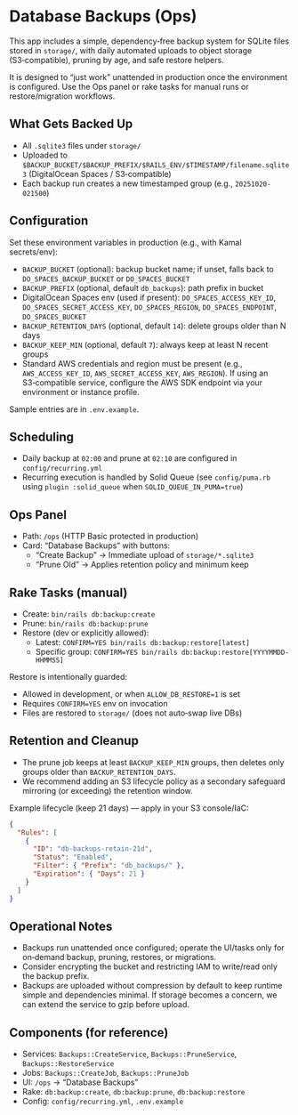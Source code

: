 # Database Backups (Ops)

This app includes a simple, dependency‑free backup system for SQLite files stored in `storage/`,
with daily automated uploads to object storage (S3‑compatible), pruning by age, and safe restore
helpers.

It is designed to “just work” unattended in production once the environment is configured. Use the
Ops panel or rake tasks for manual runs or restore/migration workflows.

## What Gets Backed Up

- All `.sqlite3` files under `storage/`
- Uploaded to `$BACKUP_BUCKET/$BACKUP_PREFIX/$RAILS_ENV/$TIMESTAMP/filename.sqlite3` (DigitalOcean
  Spaces / S3‑compatible)
- Each backup run creates a new timestamped group (e.g., `20251020-021500`)

## Configuration

Set these environment variables in production (e.g., with Kamal secrets/env):

- `BACKUP_BUCKET` (optional): backup bucket name; if unset, falls back to `DO_SPACES_BACKUP_BUCKET`
  or `DO_SPACES_BUCKET`
- `BACKUP_PREFIX` (optional, default `db_backups`): path prefix in bucket
- DigitalOcean Spaces env (used if present): `DO_SPACES_ACCESS_KEY_ID`,
  `DO_SPACES_SECRET_ACCESS_KEY`, `DO_SPACES_REGION`, `DO_SPACES_ENDPOINT`, `DO_SPACES_BUCKET`
- `BACKUP_RETENTION_DAYS` (optional, default `14`): delete groups older than N days
- `BACKUP_KEEP_MIN` (optional, default `7`): always keep at least N recent groups
- Standard AWS credentials and region must be present (e.g., `AWS_ACCESS_KEY_ID`,
  `AWS_SECRET_ACCESS_KEY`, `AWS_REGION`). If using an S3‑compatible service, configure the AWS SDK
  endpoint via your environment or instance profile.

Sample entries are in `.env.example`.

## Scheduling

- Daily backup at `02:00` and prune at `02:10` are configured in `config/recurring.yml`
- Recurring execution is handled by Solid Queue (see `config/puma.rb` using `plugin :solid_queue`
  when `SOLID_QUEUE_IN_PUMA=true`)

## Ops Panel

- Path: `/ops` (HTTP Basic protected in production)
- Card: “Database Backups” with buttons:
  - “Create Backup” → Immediate upload of `storage/*.sqlite3`
  - “Prune Old” → Applies retention policy and minimum keep

## Rake Tasks (manual)

- Create: `bin/rails db:backup:create`
- Prune: `bin/rails db:backup:prune`
- Restore (dev or explicitly allowed):
  - Latest: `CONFIRM=YES bin/rails db:backup:restore[latest]`
  - Specific group: `CONFIRM=YES bin/rails db:backup:restore[YYYYMMDD-HHMMSS]`

Restore is intentionally guarded:

- Allowed in development, or when `ALLOW_DB_RESTORE=1` is set
- Requires `CONFIRM=YES` env on invocation
- Files are restored to `storage/` (does not auto‑swap live DBs)

## Retention and Cleanup

- The prune job keeps at least `BACKUP_KEEP_MIN` groups, then deletes only groups older than
  `BACKUP_RETENTION_DAYS`.
- We recommend adding an S3 lifecycle policy as a secondary safeguard mirroring (or exceeding) the
  retention window.

Example lifecycle (keep 21 days) — apply in your S3 console/IaC:

```json
{
  "Rules": [
    {
      "ID": "db-backups-retain-21d",
      "Status": "Enabled",
      "Filter": { "Prefix": "db_backups/" },
      "Expiration": { "Days": 21 }
    }
  ]
}
```

## Operational Notes

- Backups run unattended once configured; operate the UI/tasks only for on‑demand backup, pruning,
  restores, or migrations.
- Consider encrypting the bucket and restricting IAM to write/read only the backup prefix.
- Backups are uploaded without compression by default to keep runtime simple and dependencies
  minimal. If storage becomes a concern, we can extend the service to gzip before upload.

## Components (for reference)

- Services: `Backups::CreateService`, `Backups::PruneService`, `Backups::RestoreService`
- Jobs: `Backups::CreateJob`, `Backups::PruneJob`
- UI: `/ops` → “Database Backups”
- Rake: `db:backup:create`, `db:backup:prune`, `db:backup:restore`
- Config: `config/recurring.yml`, `.env.example`
